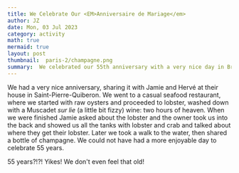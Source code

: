 ```yaml
---
title: We Celebrate Our <EM>Anniversaire de Mariage</em>
author: JZ
date: Mon, 03 Jul 2023
category: activity
math: true
mermaid: true
layout: post
thumbnail:  paris-2/champagne.png
summary:  We celebrated our 55th anniversary with a very nice day in Brittany.
---  
```

We had a very nice anniversary, sharing it with Jamie and Hervé at their house in Saint-Pierre-Quiberon. We went to a casual seafood restaurant, where we started with raw oysters and proceeded to lobster, washed down with a Muscadet <em>sur lie</em> (a little bit fizzy) wine: two hours of heaven. When we were finished Jamie asked about the lobster and the owner took us into the back and showed us all the tanks with lobster and crab and talked about where they get their lobster. Later we took a walk to the water, then shared a bottle of champagne. We could not have had a more enjoyable day to celebrate 55 years. 

55 years?!?! Yikes! We don't even feel that old! 